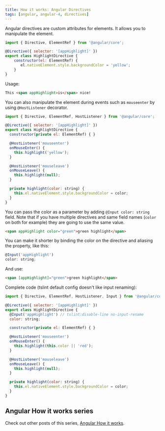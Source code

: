 ```yaml
---
title: How it works: Angular Directives
tags: [angular, angular-4, directives]
---
```


Angular directives are custom attributes for elements. It allows you to manipulate the element.

```javascript
import { Directive, ElementRef } from '@angular/core';

@Directive({ selector: '[appHighlight]' })
export class HighlightDirective {
    constructor(el: ElementRef) {
       el.nativeElement.style.backgroundColor = 'yellow';
    }
}
```
<!--more-->

Usage:

```html
This <span appHighlight>is</span> nice!
```

You can also manipulate the element during events such as `mouseenter` by using `@HostListener` decorator.

```javascript
import { Directive, ElementRef, HostListener } from '@angular/core';

@Directive({ selector: '[appHighlight]' })
export class HighlightDirective {
  constructor(private el: ElementRef) { }

  @HostListener('mouseenter')
  onMouseEnter() {
    this.highlight('yellow');
  }

  @HostListener('mouseleave')
  onMouseLeave() {
    this.highlight(null);
  }

  private highlight(color: string) {
    this.el.nativeElement.style.backgroundColor = color;
  }
}
```

You can pass the color as a parameter by adding `@Input color: string` field. Note that if you have multiple directives and same field names (`color` on both for example) they are going to use the same value.

```html
<span appHighlight color="green">green highlight</span>
```

You can make it shorter by binding the color on the directive and aliasing the property, like this:

```javascript
@Input('appHighlight')
color: string;
```

And use:

```html
<span [appHighlight]="green">green highlight</span>
```

Complete code (tslint default config doesn't like input renaming):

```javascript
import { Directive, ElementRef, HostListener, Input } from '@angular/core';

@Directive({ selector: '[appHighlight]' })
export class HighlightDirective {
  @Input('appHighlight') // tslint:disable-line no-input-rename
  color: string;

  constructor(private el: ElementRef) { }

  @HostListener('mouseenter')
  onMouseEnter() {
    this.highlight(this.color || 'red');
  }

  @HostListener('mouseleave')
  onMouseLeave() {
    this.highlight(null);
  }

  private highlight(color: string) {
    this.el.nativeElement.style.backgroundColor = color;
  }
}
```


## Angular How it works series

Check out other posts of this series, [Angular How it works](/tag/how-it-works-angular/).
